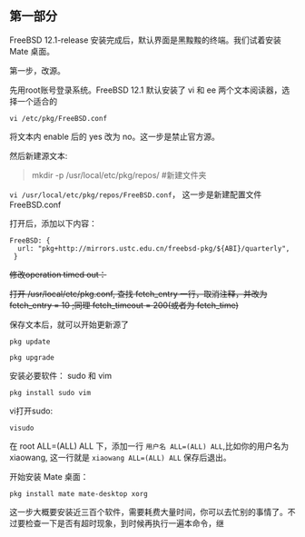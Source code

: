 ## 第一部分
    
FreeBSD 12.1-release 安装完成后，默认界面是黑黢黢的终端。我们试着安装 Mate 桌面。
    
第一步，改源。

先用root账号登录系统。FreeBSD 12.1 默认安装了 vi 和 ee 两个文本阅读器，选择一个适合的

`vi /etc/pkg/FreeBSD.conf`

将文本内 enable 后的 yes 改为 no。这一步是禁止官方源。
    
 
 然后新建源文本:
 
 > mkdir -p /usr/local/etc/pkg/repos/  #新建文件夹

`vi /usr/local/etc/pkg/repos/FreeBSD.conf`， 这一步是新建配置文件 FreeBSD.conf
  
打开后，添加以下内容：
    
```
FreeBSD: {
  url: "pkg+http://mirrors.ustc.edu.cn/freebsd-pkg/${ABI}/quarterly",
 }
```
<s>修改operation timed out：</s>

<s>打开 /usr/local/etc/pkg.conf,  查找 fetch_entry 一行，取消注释，并改为 fetch_entry = 10 ;同理 fetch_timeout = 200(或者为 fetch_time)</s>

保存文本后，就可以开始更新源了
```    
pkg update 
    
pkg upgrade 
```    
    
安装必要软件： sudo 和 vim
    
`pkg install sudo vim`
   
   
vi打开sudo:
    
`visudo` 
    
在 root ALL=(ALL) ALL 下，添加一行 `用户名 ALL=(ALL) ALL`,比如你的用户名为 xiaowang, 这一行就是 `xiaowang ALL=(ALL) ALL`
保存后退出。
    
开始安装 Mate 桌面：
    
`pkg install mate mate-desktop xorg` 
    
这一步大概要安装近三百个软件，需要耗费大量时间，你可以去忙别的事情了。不过要检查一下是否有超时现象，到时候再执行一遍本命令，继
